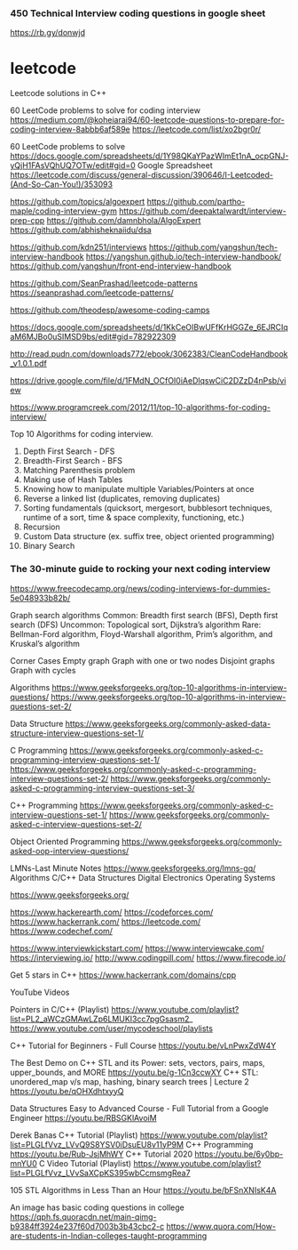 ### 450 Technical Interview coding questions in google sheet
https://rb.gy/donwjd

# leetcode
Leetcode solutions in C++

60 LeetCode problems to solve for coding interview
https://medium.com/@koheiarai94/60-leetcode-questions-to-prepare-for-coding-interview-8abbb6af589e
https://leetcode.com/list/xo2bgr0r/     

60 LeetCode problems to solve
https://docs.google.com/spreadsheets/d/1Y98QKaYPazWImEt1nA_ocpGNJ-yQjH1FAsVQhUQ7OTw/edit#gid=0    Google Spreadsheet
https://leetcode.com/discuss/general-discussion/390646/I-Leetcoded-(And-So-Can-You!)/353093

https://github.com/topics/algoexpert
https://github.com/partho-maple/coding-interview-gym
https://github.com/deepaktalwardt/interview-prep-cpp
https://github.com/damnbhola/AlgoExpert
https://github.com/abhisheknaiidu/dsa

https://github.com/kdn251/interviews
https://github.com/yangshun/tech-interview-handbook
https://yangshun.github.io/tech-interview-handbook/
https://github.com/yangshun/front-end-interview-handbook

https://github.com/SeanPrashad/leetcode-patterns
https://seanprashad.com/leetcode-patterns/

https://github.com/theodesp/awesome-coding-camps

https://docs.google.com/spreadsheets/d/1KkCeOIBwUFfKrHGGZe_6EJRCIqaM6MJBo0uSIMSD9bs/edit#gid=782922309

http://read.pudn.com/downloads772/ebook/3062383/CleanCodeHandbook_v1.0.1.pdf

https://drive.google.com/file/d/1FMdN_OCfOI0iAeDlqswCiC2DZzD4nPsb/view

https://www.programcreek.com/2012/11/top-10-algorithms-for-coding-interview/


Top 10 Algorithms for coding interview.
1. Depth First Search - DFS
2. Breadth-First Search - BFS
3. Matching Parenthesis problem
4. Making use of Hash Tables
5. Knowing how to manipulate multiple Variables/Pointers at once
6. Reverse a linked list (duplicates, removing duplicates)
7. Sorting fundamentals  (quicksort, mergesort, bubblesort techniques, runtime of a sort, time & space complexity, functioning, etc.)
8. Recursion
9. Custom Data structure (ex. suffix tree, object oriented programming)
10. Binary Search


### The 30-minute guide to rocking your next coding interview
https://www.freecodecamp.org/news/coding-interviews-for-dummies-5e048933b82b/

Graph search algorithms
Common: Breadth first search (BFS), Depth first search (DFS)
Uncommon: Topological sort, Dijkstra’s algorithm
Rare: Bellman-Ford algorithm, Floyd-Warshall algorithm, Prim’s algorithm, and Kruskal’s algorithm

Corner Cases
Empty graph
Graph with one or two nodes
Disjoint graphs
Graph with cycles


Algorithms
https://www.geeksforgeeks.org/top-10-algorithms-in-interview-questions/
https://www.geeksforgeeks.org/top-10-algorithms-in-interview-questions-set-2/

Data Structure
https://www.geeksforgeeks.org/commonly-asked-data-structure-interview-questions-set-1/

C Programming
https://www.geeksforgeeks.org/commonly-asked-c-programming-interview-questions-set-1/
https://www.geeksforgeeks.org/commonly-asked-c-programming-interview-questions-set-2/
https://www.geeksforgeeks.org/commonly-asked-c-programming-interview-questions-set-3/

C++ Programming
https://www.geeksforgeeks.org/commonly-asked-c-interview-questions-set-1/
https://www.geeksforgeeks.org/commonly-asked-c-interview-questions-set-2/

Object Oriented Programming
https://www.geeksforgeeks.org/commonly-asked-oop-interview-questions/

LMNs-Last Minute Notes
https://www.geeksforgeeks.org/lmns-gq/
Algorithms     C/C++    Data Structures      Digital Electronics      Operating Systems


https://www.geeksforgeeks.org/

https://www.hackerearth.com/
https://codeforces.com/
https://www.hackerrank.com/
https://leetcode.com/
https://www.codechef.com/

https://www.interviewkickstart.com/
https://www.interviewcake.com/
https://interviewing.io/
http://www.codingpill.com/
https://www.firecode.io/

Get 5 stars in C++
https://www.hackerrank.com/domains/cpp

YouTube Videos

Pointers in C/C++ (Playlist)
https://www.youtube.com/playlist?list=PL2_aWCzGMAwLZp6LMUKI3cc7pgGsasm2_
https://www.youtube.com/user/mycodeschool/playlists

C++ Tutorial for Beginners - Full Course
https://youtu.be/vLnPwxZdW4Y

The Best Demo on C++ STL and its Power: sets, vectors, pairs, maps, upper_bounds, and MORE
https://youtu.be/g-1Cn3ccwXY
C++ STL: unordered_map v/s map, hashing, binary search trees | Lecture 2
https://youtu.be/qOHXdhtxyyQ

Data Structures Easy to Advanced Course - Full Tutorial from a Google Engineer
https://youtu.be/RBSGKlAvoiM

Derek Banas
C++ Tutorial (Playlist)
https://www.youtube.com/playlist?list=PLGLfVvz_LVvQ9S8YSV0iDsuEU8v11yP9M
C++ Programming
https://youtu.be/Rub-JsjMhWY
C++ Tutorial 2020
https://youtu.be/6y0bp-mnYU0
C Video Tutorial (Playlist)
https://www.youtube.com/playlist?list=PLGLfVvz_LVvSaXCpKS395wbCcmsmgRea7

105 STL Algorithms in Less Than an Hour
https://youtu.be/bFSnXNIsK4A

An image has basic coding questions in college
https://qph.fs.quoracdn.net/main-qimg-b9384ff3924e237f60d7003b3b43cbc2-c
https://www.quora.com/How-are-students-in-Indian-colleges-taught-programming
